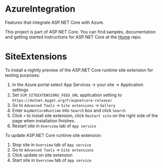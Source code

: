AzureIntegration
===

Features that integrate ASP.NET Core with Azure.

This project is part of ASP.NET Core. You can find samples, documentation and getting started instructions for ASP.NET Core at the [Home](https://github.com/aspnet/home) repo.


SiteExtensions
===

To install a nightly preview of the ASP.NET Core runtime site extension for testing purposes:
1. In the Azure portal select App Services -> your site -> Application settings
1. Set `SCM_SITEEXTENSIONS_FEED_URL` application setting to `https://dotnet.myget.org/F/aspnetcore-release/`
1. Go to `Advanced Tools` -> `Site extensions` -> `Gallery`
1. Enter `AspNetCoreRuntime` into `Search` box and click `Search`
1. Click `+` to install site extension, click `Restart site` on the right side of the page when installation finishes.
1. Restart site in `Overview` tab of `App service`


To update ASP.NET Core runtime site extension:
1. Stop site in `Overview` tab of `App service`
1. Go to `Advanced Tools` -> `Site extensions`
1. Click update on site extension
1. Start site in `Overview` tab of `App service`